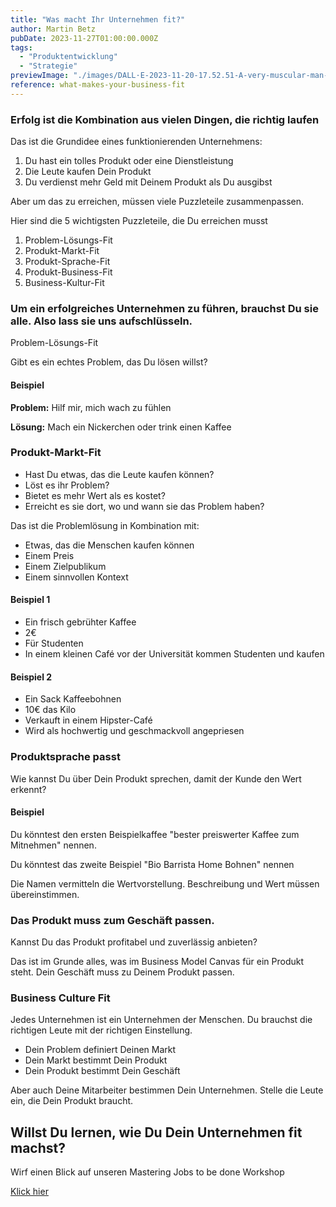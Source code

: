 ```yaml
---
title: "Was macht Ihr Unternehmen fit?"
author: Martin Betz
pubDate: 2023-11-27T01:00:00.000Z
tags:
  - "Produktentwicklung"
  - "Strategie"
previewImage: "./images/DALL·E-2023-11-20-17.52.51-A-very-muscular-man-with-a-hipster-beard-dressed-in-a-suit-is-trying-to-solve-a-puzzle-in-a-semi-full-cafe.-The-art-style-combines-watercolor-with-g.png"
reference: what-makes-your-business-fit
---
```


### Erfolg ist die Kombination aus vielen Dingen, die richtig laufen

Das ist die Grundidee eines funktionierenden Unternehmens:

1. Du hast ein tolles Produkt oder eine Dienstleistung
2. Die Leute kaufen Dein Produkt
3. Du verdienst mehr Geld mit Deinem Produkt als Du ausgibst

Aber um das zu erreichen, müssen viele Puzzleteile zusammenpassen.

Hier sind die 5 wichtigsten Puzzleteile, die Du erreichen musst

1. Problem-Lösungs-Fit
2. Produkt-Markt-Fit
3. Produkt-Sprache-Fit
4. Produkt-Business-Fit
5. Business-Kultur-Fit

### Um ein erfolgreiches Unternehmen zu führen, brauchst Du sie alle. Also lass sie uns aufschlüsseln.
Problem-Lösungs-Fit

Gibt es ein echtes Problem, das Du lösen willst?

#### **Beispiel**

**Problem:** Hilf mir, mich wach zu fühlen

**Lösung:** Mach ein Nickerchen oder trink einen Kaffee

### Produkt-Markt-Fit

- Hast Du etwas, das die Leute kaufen können?
- Löst es ihr Problem?
- Bietet es mehr Wert als es kostet?
- Erreicht es sie dort, wo und wann sie das Problem haben?

Das ist die Problemlösung in Kombination mit:

- Etwas, das die Menschen kaufen können
- Einem Preis
- Einem Zielpublikum
- Einem sinnvollen Kontext

#### Beispiel 1

- Ein frisch gebrühter Kaffee
- 2€
- Für Studenten
- In einem kleinen Café vor der Universität kommen Studenten und kaufen

#### Beispiel 2

- Ein Sack Kaffeebohnen
- 10€ das Kilo
- Verkauft in einem Hipster-Café
- Wird als hochwertig und geschmackvoll angepriesen

### Produktsprache passt

Wie kannst Du über Dein Produkt sprechen, damit der Kunde den Wert erkennt?

#### Beispiel

Du könntest den ersten Beispielkaffee "bester preiswerter Kaffee zum Mitnehmen" nennen.

Du könntest das zweite Beispiel "Bio Barrista Home Bohnen" nennen

Die Namen vermitteln die Wertvorstellung. Beschreibung und Wert müssen übereinstimmen.

### Das Produkt muss zum Geschäft passen.

Kannst Du das Produkt profitabel und zuverlässig anbieten?

Das ist im Grunde alles, was im Business Model Canvas für ein Produkt steht. Dein Geschäft muss zu Deinem Produkt passen.

### Business Culture Fit

Jedes Unternehmen ist ein Unternehmen der Menschen. Du brauchst die richtigen Leute mit der richtigen Einstellung.

- Dein Problem definiert Deinen Markt
- Dein Markt bestimmt Dein Produkt
- Dein Produkt bestimmt Dein Geschäft

Aber auch Deine Mitarbeiter bestimmen Dein Unternehmen. Stelle die Leute ein, die Dein Produkt braucht.



## Willst Du lernen, wie Du Dein Unternehmen fit machst?
Wirf einen Blick auf unseren Mastering Jobs to be done Workshop

[Klick hier](/leistungen/mastering-jobs-to-be-done-online-workshop/)
